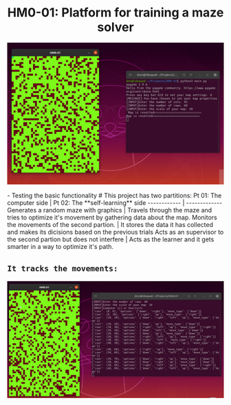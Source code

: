<h1 align="center">HM0-01: Platform for training a maze solver </h1>

<p align="center">
  <img src="/img/demo00.png" alt="Demo"/>
 </p>
- Testing the basic functionality
# This project has two partitions:
Pt 01: The computer side | Pt 02: The **self-learning** side
------------ | -------------
Generates a random maze with graphics | Travels through the maze and tries to optimize it's movement by gathering data about the map.
Monitors the movements of the second partion. | It stores the data it has collected and makes its dicisions based on the previous trials
Acts as an supervisor to the second partion but does not interfere | Acts as the learner and it gets smarter in a way to optimize it's path.

## `It tracks the movements:`
<p align="center">
  <img src="/img/demo.png" alt="Demo" />
</p>
